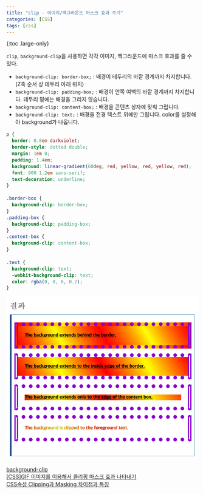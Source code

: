 ```yaml
---
title: "clip - 이미지/백그라운드 마스크 효과 주기"
categories: [CSS]
tags: [css]
---
```


{:toc .large-only}

`clip`, `background-clip`을 사용하면 각각 이미지, 백그라운드에 마스크 효과를 줄 수 있다.

- `background-clip: border-box;` : 배경이 테두리의 바깥 경계까지 차지합니다. (Z축 순서 상 테두리 아래 위치)
- `background-clip: padding-box;` : 배경이 안쪽 여백의 바깥 경계까지 차지합니다. 테두리 밑에는 배경을 그리지 않습니다.
- `background-clip: content-box;` : 배경을 콘텐츠 상자에 맞춰 그립니다.
- `background-clip: text;` : 배경을 전경 텍스트 위에만 그립니다. color를 설정해야 background가 나옵니다.

```css
p {
  border: 0.8em darkviolet;
  border-style: dotted double;
  margin: 1em 0;
  padding: 1.4em;
  background: linear-gradient(60deg, red, yellow, red, yellow, red);
  font: 900 1.2em sans-serif;
  text-decoration: underline;
}

.border-box {
  background-clip: border-box;
}
.padding-box {
  background-clip: padding-box;
}
.content-box {
  background-clip: content-box;
}

.text {
  background-clip: text;
  -webkit-background-clip: text;
  color: rgba(0, 0, 0, 0.2);
}
```

<img src="/assets/img/blog/2021-06-29-background-clip.png">

<br/>

[background-clip](https://developer.mozilla.org/ko/docs/Web/CSS/background-clip)<br/>
[[CSS]GIF 이미지를 이용해서 클리핑 마스크 효과 나타내기](https://chlolisher.tistory.com/61)<br/>
[CSS속성 Clipping과 Masking 차이점과 특징](https://shlee1353.github.io/2019/07/15/css-clip-mask/)
